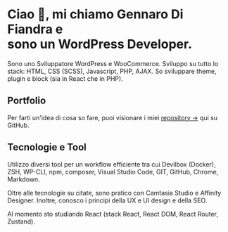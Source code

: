 # Ciao 👋, mi chiamo Gennaro Di Fiandra e <br>sono un WordPress Developer.

Sono uno Sviluppatore WordPress e WooCommerce. Sviluppo su tutto lo stack: HTML, CSS (SCSS), Javascript, PHP, AJAX. So sviluppare theme, plugin e block (sia in React che in PHP).

## Portfolio

Per farti un'idea di cosa so fare, puoi visionare i miei [repository →](https://github.com/GennaroDiFiandra?tab=repositories) qui su GitHub.

## Tecnologie e Tool

Utilizzo diversi tool per un workflow efficiente tra cui Devilbox (Docker), ZSH, WP-CLI, npm, composer, Visual Studio Code, GIT, GitHub, Chrome, Markdown.

Oltre alle tecnologie su citate, sono pratico con Camtasia Studio e Affinity Designer. Inoltre, conosco i principi della UX e UI design e della SEO.

Al momento sto studiando React (stack React, React DOM, React Router, Zustand).
